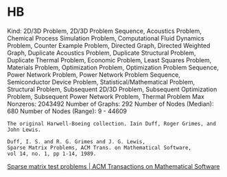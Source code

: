 # HB

Kind: 2D/3D Problem, 2D/3D Problem Sequence, Acoustics Problem, Chemical Process Simulation Problem, Computational Fluid Dynamics Problem, Counter Example Problem, Directed Graph, Directed Weighted Graph, Duplicate Acoustics Problem, Duplicate Structural Problem, Duplicate Thermal Problem, Economic Problem, Least Squares Problem, Materials Problem, Optimization Problem, Optimization Problem Sequence, Power Network Problem, Power Network Problem Sequence, Semiconductor Device Problem, Statistical/Mathematical Problem, Structural Problem, Subsequent 2D/3D Problem, Subsequent Optimization Problem, Subsequent Power Network Problem, Thermal Problem
Max Nonzeros: 2043492
Number of Graphs: 292
Number of Nodes (Median): 680
Number of Nodes (Range): 9 - 44609

```
The original Harwell-Boeing collection. Iain Duff, Roger Grimes, and John Lewis.

Duff, I. S. and R. G. Grimes and J. G. Lewis,
Sparse Matrix Problems, ACM Trans. on Mathematical Software,
vol 14, no. 1, pp 1-14, 1989.
```

[Sparse matrix test problems | ACM Transactions on Mathematical Software](https://dl.acm.org/doi/10.1145/62038.62043)